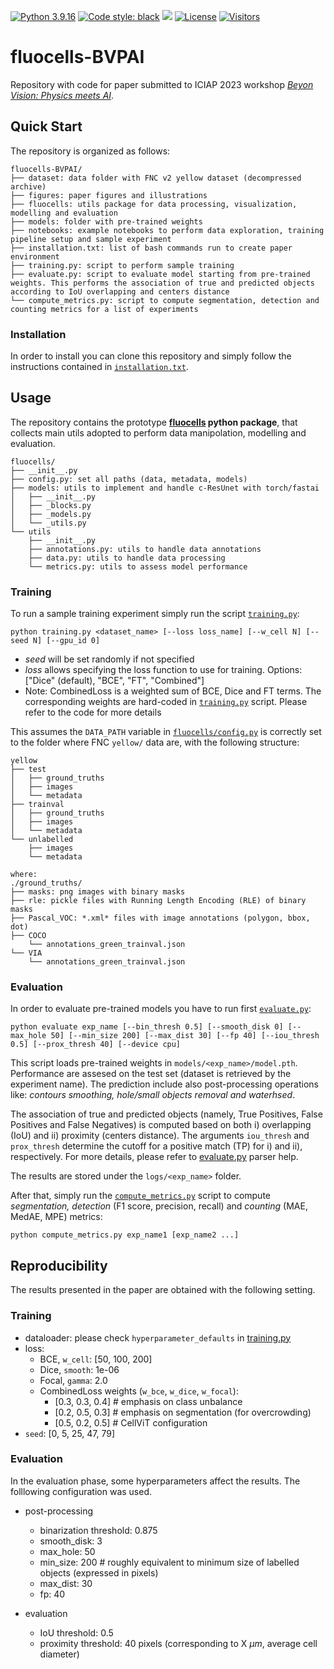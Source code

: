 
[![Python 3.9.16](https://img.shields.io/badge/python-3.9.16-blue.svg)](https://www.python.org/downloads/release/python-3916/)
[![Code style: black](https://img.shields.io/badge/code%20style-black-000000.svg)](https://github.com/psf/black)
<img src="https://img.shields.io/badge/PyTorch-EE4C2C?style=flat-square&logo=Pytorch&logoColor=white"/></a>
[![License](https://img.shields.io/badge/License-Apache_2.0-blue.svg)](https://opensource.org/licenses/Apache-2.0)
[![Visitors](https://api.visitorbadge.io/api/visitors?path=https%3A%2F%2Fgithub.com%2Fclissa%2Ffluocells-BVPAI&countColor=%23263759)](https://visitorbadge.io/status?path=https%3A%2F%2Fgithub.com%2Fclissa%2Ffluocells-BVPAI)

# fluocells-BVPAI
Repository with code for paper submitted to ICIAP 2023 workshop [_Beyon Vision: Physics meets AI_](https://physicsmeetsai.github.io/beyond-vision/).

## Quick Start

The repository is organized as follows:

```
fluocells-BVPAI/
├── dataset: data folder with FNC v2 yellow dataset (decompressed archive)
├── figures: paper figures and illustrations
├── fluocells: utils package for data processing, visualization, modelling and evaluation
├── models: folder with pre-trained weights
├── notebooks: example notebooks to perform data exploration, training pipeline setup and sample experiment
├── installation.txt: list of bash commands run to create paper environment
├── training.py: script to perform sample training
├── evaluate.py: script to evaluate model starting from pre-trained weights. This performs the association of true and predicted objects according to IoU overlapping and centers distance
└── compute_metrics.py: script to compute segmentation, detection and counting metrics for a list of experiments
```

### Installation

In order to install you can clone this repository and simply follow the instructions contained in [`installation.txt`](installation.txt).


## Usage

The repository contains the prototype **[fluocells](fluocells/) python package**, that collects main utils adopted to perform data manipolation, modelling and evaluation.

```
fluocells/
├── __init__.py
├── config.py: set all paths (data, metadata, models)
├── models: utils to implement and handle c-ResUnet with torch/fastai
│   ├── __init__.py
│   ├── _blocks.py
│   ├── _models.py
│   └── _utils.py
└── utils
    ├── __init__.py
    ├── annotations.py: utils to handle data annotations
    ├── data.py: utils to handle data processing
    └── metrics.py: utils to assess model performance
```

### Training
To run a sample training experiment simply run the script [`training.py`](training.py):

```
python training.py <dataset_name> [--loss loss_name] [--w_cell N] [--seed N] [--gpu_id 0]
```
- *seed* will be set randomly if not specified
- *loss* allows specifying the loss function to use for training. Options: ["Dice" (default), "BCE", "FT", "Combined"]
- Note: CombinedLoss is a weighted sum of BCE, Dice and FT terms. The corresponding weights are hard-coded in [`training.py`](training.py) script. Please refer to the code for more details


This assumes the `DATA_PATH` variable in [`fluocells/config.py`](fluocells/config.py) is correctly set to the folder where FNC `yellow/` data are, with the following structure:

```
yellow
├── test
│   ├── ground_truths
│   ├── images
│   └── metadata
├── trainval
│   ├── ground_truths
│   ├── images
│   └── metadata
└── unlabelled
    ├── images
    └── metadata

where:
./ground_truths/
├── masks: png images with binary masks
├── rle: pickle files with Running Length Encoding (RLE) of binary masks
├── Pascal_VOC: *.xml* files with image annotations (polygon, bbox, dot)
├── COCO
    └── annotations_green_trainval.json
└── VIA
    └── annotations_green_trainval.json
```

### Evaluation
In order to evaluate pre-trained models you have to run first [`evaluate.py`](evaluate.py):

```
python evaluate exp_name [--bin_thresh 0.5] [--smooth_disk 0] [--max_hole 50] [--min_size 200] [--max_dist 30] [--fp 40] [--iou_thresh 0.5] [--prox_thresh 40] [--device cpu]
```

This script loads pre-trained weights in `models/<exp_name>/model.pth`.
Performance are assesed on the test set (dataset is retrieved by the experiment name). 
The prediction include also post-processing operations like: *contours smoothing, hole/small objects removal and waterhsed*. 

The association of true and predicted objects (namely, True Positives, False Positives and False Negatives) is computed based on both i) overlapping (IoU) and ii) proximity (centers distance).
The arguments `iou_thresh` and `prox_thresh` determine the cutoff for a positive match (TP) for i) and ii), respectively.
For more details, please refer to [evaluate.py](evaluate.py) parser help.

The results are stored under the `logs/<exp_name>` folder.

After that, simply run the [`compute_metrics.py`](compute_metrics.py) script to compute *segmentation, detection* (F1 score, precision, recall) and *counting* (MAE, MedAE, MPE) metrics:

```
python compute_metrics.py exp_name1 [exp_name2 ...]
```

## Reproducibility

The results presented in the paper are obtained with the following setting.

### Training

- dataloader: please check `hyperparameter_defaults` in [training.py](training.py) 
- loss:
    - BCE, `w_cell`: [50, 100, 200]
    - Dice, `smooth`: 1e-06
    - Focal, `gamma`: 2.0
    - CombinedLoss weights (`w_bce`, `w_dice`, `w_focal`): 
        - [0.3, 0.3, 0.4] # emphasis on class unbalance
        - [0.2, 0.5, 0.3] # emphasis on segmentation (for overcrowding)
        - [0.5, 0.2, 0.5] # CellViT configuration
- `seed`: [0, 5, 25, 47, 79]

### Evaluation

In the evaluation phase, some hyperparameters affect the results. The folllowing configuration was used.

- post-processing
    - binarization threshold: 0.875
    - smooth_disk: 3
    - max_hole: 50
    - min_size: 200 # roughly equivalent to minimum size of labelled objects (expressed in pixels)
    - max_dist: 30
    - fp: 40

- evaluation
    - IoU threshold: 0.5
    - proximity threshold: 40 pixels (corresponding to X $\mu m$, average cell diameter)

